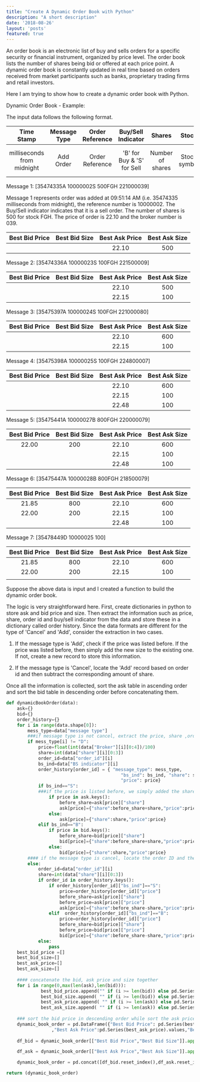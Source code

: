 ```yaml
---
title: "Create A Dynamic Order Book with Python"
description: "A short description"
date: '2018-08-26'
layout: 'posts'
featured: true
---
```


An order book is an electronic list of buy and sells orders for a specific security or financial instrument, organized by price level. The order book lists the number of shares being bid or offered at each price point. A dynamic order book is constantly updated in real time based on orders received from market participants such as banks, proprietary trading firms and retail investors.

Here I am trying to show how to create a dynamic order book with Python.

Dynamic Order Book - Example:

The input data follows the following format.

|Time Stamp   | Message Type   |   Order Reference |  Buy/Sell Indicator |  Shares| Stock  |  Price  |  Broker|
| :-------------: |:-------------:| :-------------:|:-------------:|:-------------: |:-------------:| :-------------:|:-------------:|
| milliseconds from midnight| Add Order |Order Reference  |'B' for Buy & 'S' for Sell  |Number of shares |Stock symbol |Price of the order| Broker number(3 digits) |



Message 1:
[35474335A 10000002S 500FGH 221000039]

Message 1 represents order was added at 09:51:14 AM (i.e. 35474335 milliseconds from midnight), the reference number is 10000002. The Buy/Sell indicator indicates that it is a sell order. The number of shares is 500 for stock FGH. The price of order is 22.10 and the broker number is 039.
 
| Best Bid Price  | Best Bid Size   | Best Ask Price  | Best Ask Size |
| :-------------------:      |     :-----------------------:| :---------------:|:----------:|
| |  | 22.10 | 500|


Message 2:
[35474336A 10000023S   100FGH           221500009]

| Best Bid Price  | Best Bid Size   | Best Ask Price  | Best Ask Size |
| :---------: |:-------------:| :-----:|:-----:|
| |  | 22.10 | 500|
| |  | 22.15 | 100|

Message 3:
[35475397A 10000024S   100FGH           221000080]

| Best Bid Price  | Best Bid Size   | Best Ask Price  | Best Ask Size |
| :---------: |:-------------:| :-----:|:-----:|
| |  | 22.10 | 600|
| |  | 22.15 | 100|


Message 4:
[35475398A 10000025S   100FGH           224800007]

| Best Bid Price  | Best Bid Size   | Best Ask Price  | Best Ask Size |
| :---------: |:-------------:| :-----:|:-----:|
| |  | 22.10 | 600|
| |  | 22.15 | 100|
| |  | 22.48 | 100|

Message 5:
[35475441A 10000027B   800FGH           220000079]

| Best Bid Price  | Best Bid Size   | Best Ask Price  | Best Ask Size |
| :---------: |:-------------:| :-----:|:-----:|
|22.00 |200  | 22.10 | 600|
| |  | 22.15 | 100|
| |  | 22.48 | 100|

Message 6:
[35475447A 10000028B   800FGH           218500079]

| Best Bid Price  | Best Bid Size   | Best Ask Price  | Best Ask Size |
| :---------: |:-------------:| :-----:|:-----:|
| 21.85| 800| 22.10 | 600|
|22.00 |200  | 22.15 | 100|
| |  | 22.48 | 100|

Message 7:
[35478449D 10000025   100]

| Best Bid Price  | Best Bid Size   | Best Ask Price  | Best Ask Size |
| :---------: |:-------------:| :-----:|:-----:|
| 21.85| 800| 22.10 | 600|
|22.00 |200  | 22.15 | 100|
| |  | | |

Suppose the above data is input and I created a function to build the dynamic order book.

The logic is very straightforward here. First, create dictionaries in python to store ask and bid price and size. Then extract the information such as price, share, order id and buy/sell indicator from the data and store these in a dictionary called order history. Since the data formats are different for the type of 'Cancel' and 'Add', consider the extraction in two cases.  

1) If the message type is 'Add', check if the price was listed before. If the price was listed before, then simply add the new size to the existing one. If not, create a new record to store this information. 

2) If the message type is 'Cancel', locate the 'Add' record based on order id and then subtract the corresponding amount of share.

Once all the information is collected, sort the ask table in ascending order and sort the bid table in descending order before concatenating them.

```python
def dynamicBookOrder(data):
    ask={}
    bid={}
    order_history={}
    for i in range(data.shape[0]):
        mess_type=data["message type"]
        ###if message type is not cancel, extract the price, share ,order id and buy/sell indicator
        if mess_type[i] != "D":
            price=float(int(data["Broker"][i][0:4])/100)
            share=int(data["share"][i][0:3])
            order_id=data["order_id"][i]
            bs_ind=data["BS indicator"][i]
            order_history[order_id] = { "message_type": mess_type,
                                           "bs_ind": bs_ind, "share": share, 
                                           "price": price}
            if bs_ind=="S":
            ###if the price is listed before, we simply added the share amount to it, otherwise, add a new row for the new price and amount
                if price in ask.keys():
                    before_share=ask[price]["share"]
                    ask[price]={"share":before_share+share,"price":price}
                else:
                    ask[price]={"share":share,"price":price}
            elif bs_ind=="B":
                if price in bid.keys():
                    before_share=bid[price]["share"]
                    bid[price]={"share":before_share+share,"price":price}
                else:
                    bid[price]={"share":share,"price":price}
        #### if the message type is cancel, locate the order ID and then subtract the amount for the same share.
        else:
            order_id=data["order_id"][i]
            share=int(data["share"][i][0:3])
            if order_id in order_history.keys():
                if order_history[order_id]["bs_ind"]=="S":
                    price=order_history[order_id]["price"]
                    before_share=ask[price]["share"]
                    before_price=ask[price]["price"]
                    ask[price]={"share":before_share-share,"price":price}
                elif  order_history[order_id]["bs_ind"]=="B":
                    price=order_history[order_id]["price"]
                    before_share=bid[price]["share"]
                    before_price=bid[price]["price"]
                    bid[price]={"share":before_share-share,"price":price}
            else:
                pass
    best_bid_price =[]
    best_bid_size=[]
    best_ask_price=[]
    best_ask_size=[]
    
    #### concatenate the bid, ask price and size together
    for i in range(0,max(len(ask),len(bid))):
             best_bid_price.append("" if (i >= len(bid)) else pd.Series(bid).values.tolist()[i]["price"]  )
             best_bid_size.append( "" if (i >= len(bid)) else pd.Series(bid).values.tolist()[i]["share"])
             best_ask_price.append( "" if (i >= len(ask)) else pd.Series(ask).values.tolist()[i]["price"])
             best_ask_size.append( "" if (i >= len(ask)) else pd.Series(ask).values.tolist()[i]["share"])
             
    ### sort the bid price in descending order while sort the ask price in ascending order
    dynamic_book_order = pd.DataFrame({"Best Bid Price": pd.Series(best_bid_price).values,"Best Bid Size":pd.Series(best_bid_size).values
                 ,"Best Ask Price":pd.Series(best_ask_price).values,"Best Ask Size":pd.Series(best_ask_size).values})
                 
    df_bid = dynamic_book_order[["Best Bid Price","Best Bid Size"]].apply(pd.to_numeric).sort_values("Best Bid Price",ascending=False)

    df_ask = dynamic_book_order[["Best Ask Price","Best Ask Size"]].apply(pd.to_numeric).sort_values("Best Ask Price",ascending=True)

    dynamic_book_order = pd.concat([df_bid.reset_index(),df_ask.reset_index()],axis=1).iloc[:,[1,2,4,5]]

return (dynamic_book_order)   
```

